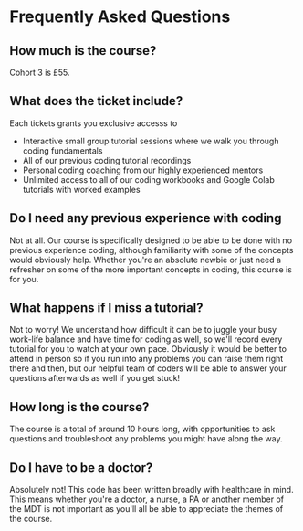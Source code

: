 # Frequently Asked Questions

## How much is the course?

Cohort 3 is £55.

## What does the ticket include?

Each tickets grants you exclusive accesss to

- Interactive small group tutorial sessions where we walk you through coding fundamentals
- All of our previous coding tutorial recordings
- Personal coding coaching from our highly experienced mentors
- Unlimited access to all of our coding workbooks and Google Colab tutorials with worked examples

## Do I need any previous experience with coding

Not at all. Our course is specifically designed to be able to be done with no previous experience coding, although familiarity with some of the concepts would obviously help. Whether you're an absolute newbie or just need a refresher on some of the more important concepts in coding, this course is for you.

## What happens if I miss a tutorial?

Not to worry! We understand how difficult it can be to juggle your busy work-life balance and have time for coding as well, so we'll record every tutorial for you to watch at your own pace. Obviously it would be better to attend in person so if you run into any problems you can raise them right there and then, but our helpful team of coders will be able to answer your questions afterwards as well if you get stuck!

## How long is the course?

The course is a total of around 10 hours long, with opportunities to ask questions and troubleshoot any problems you might have along the way.

## Do I have to be a doctor?

Absolutely not! This code has been written broadly with healthcare in mind. This means whether you're a doctor, a nurse, a PA or another member of the MDT is not important as you'll all be able to appreciate the themes of the course.


